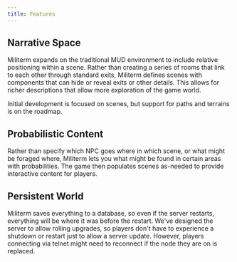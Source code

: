 ```yaml
---
title: Features
---
```


## Narrative Space

Militerm expands on the traditional MUD environment to include relative positioning within a scene.
Rather than creating a series of rooms that link to each other through standard exits, Militerm
defines scenes with components that can hide or reveal exits or other details. This allows for richer
descriptions that allow more exploration of the game world.

Initial development is focused on scenes, but support for paths and terrains is on the roadmap.

## Probabilistic Content

Rather than specify which NPC goes where in which scene, or what might be foraged where, Militerm
lets you what might be found in certain areas with probabilities. The game then populates scenes
as-needed to provide interactive content for players.

## Persistent World

Militerm saves everything to a database, so even if the server restarts, everything will be where it was
before the restart. We've designed the server to allow rolling upgrades, so players don't have to
experience a shutdown or restart just to allow a server update. However, players connecting via telnet
might need to reconnect if the node they are on is replaced.
